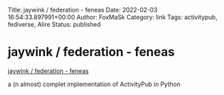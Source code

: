 Title: jaywink / federation - feneas
Date: 2022-02-03 16:54:33.897991+00:00
Author: FoxMaSk 
Category: link
Tags: activitypub, fediverse, Alire
Status: published


# jaywink / federation - feneas

[jaywink / federation - feneas](https://git.feneas.org/jaywink/federation)

a (n almost) complet implementation of ActivityPub in Python